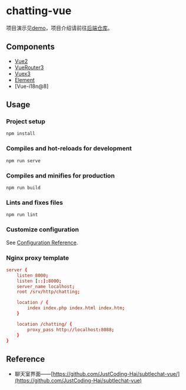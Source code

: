 # chatting-vue
项目演示见[demo](https://cdn.sxrekord.com/project/demo.gif)，项目介绍请前往[后端仓库](https://github.com/WebChatting/chatting)。

## Components
- [Vue2](https://v2.cn.vuejs.org/v2/guide/)
- [VueRouter3](https://v3.router.vuejs.org/zh/guide/)
- [Vuex3](https://v3.vuex.vuejs.org/zh/)
- [Element](https://element.eleme.io/#/zh-CN/component/installation)
- [Vue-i18n@8]

## Usage
### Project setup
```
npm install
```

### Compiles and hot-reloads for development
```
npm run serve
```

### Compiles and minifies for production
```
npm run build
```

### Lints and fixes files
```
npm run lint
```

### Customize configuration
See [Configuration Reference](https://cli.vuejs.org/config/).

### Nginx proxy template

```conf
server {
    listen 8000;
    listen [::]:8000;
    server_name localhost;
    root /srv/http/chatting;

    location / {
        index index.php index.html index.htm;
    }

    location /chatting/ {
        proxy_pass http://localhost:8088;
    }
}
```

## Reference
- 聊天室界面——[https://github.com/JustCoding-Hai/subtlechat-vue/](https://github.com/JustCoding-Hai/subtlechat-vue)
